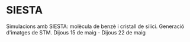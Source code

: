 # SIESTA
Simulacions amb SIESTA: molècula de benzè i cristall de silici. Generació d'imatges de STM. Dijous 15 de maig - Dijous 22 de maig
